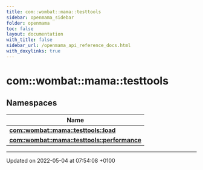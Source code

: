 ```yaml
---
title: com::wombat::mama::testtools
sidebar: openmama_sidebar
folder: openmama
toc: false
layout: documentation
with_title: false
sidebar_url: /openmama_api_reference_docs.html
with_doxylinks: true
---
```


# com::wombat::mama::testtools



## Namespaces

| Name           |
| -------------- |
| **[com::wombat::mama::testtools::load](namespacecom_1_1wombat_1_1mama_1_1testtools_1_1load.html)**  |
| **[com::wombat::mama::testtools::performance](namespacecom_1_1wombat_1_1mama_1_1testtools_1_1performance.html)**  |






-------------------------------

Updated on 2022-05-04 at 07:54:08 +0100